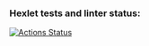 ### Hexlet tests and linter status:
[![Actions Status](https://github.com/Motlakhov/python-project-50/actions/workflows/hexlet-check.yml/badge.svg)](https://github.com/Motlakhov/python-project-50/actions)